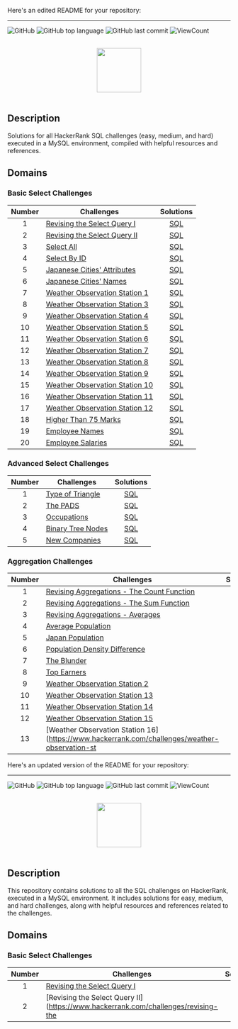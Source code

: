 Here's an edited README for your repository:

---

![GitHub](https://img.shields.io/github/license/Pavith19/HackerRank-SQL-Challenges-Solutions?style=flat)
![GitHub top language](https://img.shields.io/github/languages/top/Pavith19/HackerRank-SQL-Challenges-Solutions?style=flat)
![GitHub last commit](https://img.shields.io/github/last-commit/Pavith19/HackerRank-SQL-Challenges-Solutions?style=flat)
![ViewCount](https://views.whatilearened.today/views/github/Pavith19/HackerRank-SQL-Challenges-Solutions.svg?cache=remove)

<p align="center">  
	<br>
	<a href="https://www.hackerrank.com/Pavith19">
        <img height=100 src="https://hrcdn.net/community-frontend/assets/brand/logo-new-white-green-a5cb16e0ae.svg"> 
    </a>
    <br>
    <br>
</p>

## Description
Solutions for all HackerRank SQL challenges (easy, medium, and hard) executed in a MySQL environment, compiled with helpful resources and references.

## Domains

### Basic Select Challenges

| Number | Challenges | Solutions |
|:------:|------------|:---------:|
| 1 | [Revising the Select Query I](https://www.hackerrank.com/challenges/revising-the-select-query/problem) | [SQL](Basic%20Select/Revising-the-Select-Query-I.sql)
| 2 | [Revising the Select Query II](https://www.hackerrank.com/challenges/revising-the-select-query-2/problem) | [SQL](Basic%20Select/Revising-the-select-Query-2.sql)
| 3 | [Select All](https://www.hackerrank.com/challenges/select-all-sql/problem) | [SQL](Basic%20Select/Select-All.sql)
| 4 | [Select By ID](https://www.hackerrank.com/challenges/select-by-id/problem) | [SQL](Basic%20Select/Select-By-ID.sql)
| 5 | [Japanese Cities' Attributes](https://www.hackerrank.com/challenges/japanese-cities-attributes/problem) | [SQL](Basic%20Select/Japanese-Cities'-Attributes.sql)
| 6 | [Japanese Cities' Names](https://www.hackerrank.com/challenges/japanese-cities-name/problem) | [SQL](Basic%20Select/Japanese-Cities'-Names.sql)
| 7 | [Weather Observation Station 1](https://www.hackerrank.com/challenges/weather-observation-station-1/problem) | [SQL](Basic%20Select/Weather-Observation-Station-1.sql)
| 8 | [Weather Observation Station 3](https://www.hackerrank.com/challenges/weather-observation-station-3/problem) | [SQL](Basic%20Select/Weather-Observation-Station-3.sql)
| 9 | [Weather Observation Station 4](https://www.hackerrank.com/challenges/weather-observation-station-4/problem) | [SQL](Basic%20Select/Weather-Observation-Station-4.sql)
| 10| [Weather Observation Station 5](https://www.hackerrank.com/challenges/weather-observation-station-5/problem) | [SQL](Basic%20Select/Weather-Observation-Station-5.sql)
| 11| [Weather Observation Station 6](https://www.hackerrank.com/challenges/weather-observation-station-6/problem) | [SQL](Basic%20Select/Weather-Observation-Station-6.sql)
| 12| [Weather Observation Station 7](https://www.hackerrank.com/challenges/weather-observation-station-7/problem) | [SQL](Basic%20Select/Weather-Observation-Station-7.sql)
| 13| [Weather Observation Station 8](https://www.hackerrank.com/challenges/weather-observation-station-8/problem) | [SQL](Basic%20Select/Weather-Observation-Station-8.sql)
| 14| [Weather Observation Station 9](https://www.hackerrank.com/challenges/weather-observation-station-9/problem) | [SQL](Basic%20Select/Weather-Observation-Station-9.sql)
| 15| [Weather Observation Station 10](https://www.hackerrank.com/challenges/weather-observation-station-10/problem) | [SQL](Basic%20Select/Weather-Observation-Station-10.sql)
| 16| [Weather Observation Station 11](https://www.hackerrank.com/challenges/weather-observation-station-11/problem) | [SQL](Basic%20Select/Weather-Observation-Station-11.sql)
| 17| [Weather Observation Station 12](https://www.hackerrank.com/challenges/weather-observation-station-12/problem) | [SQL](Basic%20Select/Weather-Observation-Station-12.sql)
| 18| [Higher Than 75 Marks](https://www.hackerrank.com/challenges/more-than-75-marks/problem) | [SQL](Basic%20Select/Higher-Than-75-Marks.sql)
| 19| [Employee Names](https://www.hackerrank.com/challenges/name-of-employees/problem) | [SQL](Basic%20Select/Employee-Names.sql)
| 20| [Employee Salaries](https://www.hackerrank.com/challenges/salary-of-employees/problem) | [SQL](Basic%20Select/Employee-Salaries.sql)

### Advanced Select Challenges

| Number | Challenges | Solutions |
|:------:|------------|:---------:|
| 1 |[Type of Triangle](https://www.hackerrank.com/challenges/what-type-of-triangle/problem) | [SQL](Advanced%20Select/Type%20of%20Triangle.sql) |
| 2 |[The PADS](https://www.hackerrank.com/challenges/the-pads/problem) | [SQL](Advanced%20Select/The%20PADS.sql) |
| 3 |[Occupations](https://www.hackerrank.com/challenges/occupations/problem) | [SQL](Advanced%20Select/Occupations.sql) |
| 4 |[Binary Tree Nodes](https://www.hackerrank.com/challenges/binary-search-tree-1/problem) | [SQL](Advanced%20Select/Binary%20Tree%20Nodes.sql)|
| 5 |[New Companies](https://www.hackerrank.com/challenges/the-company/problem) | [SQL](Advanced%20Select/New%20Companies.sql) |


### Aggregation Challenges

| Number | Challenges | Solutions |
|:------:|------------|:---------:|
| 1 | [Revising Aggregations - The Count Function](https://www.hackerrank.com/challenges/revising-aggregations-the-count-function/problem) | [SQL](Aggregation/Revising%20Aggregations%20-%20The%20Count%20Function.sql) | 
| 2 | [Revising Aggregations - The Sum Function](https://www.hackerrank.com/challenges/revising-aggregations-sum/problem) | [SQL](Aggregation/Revising%20Aggregations%20-%20The%20Sum%20Function.sql)                    |
| 3 | [Revising Aggregations - Averages](https://www.hackerrank.com/challenges/revising-aggregations-the-average-function/problem) | [SQL](Aggregation/Revising%20Aggregations%20-%20Averages.sql)                       |
| 4 | [Average Population](https://www.hackerrank.com/challenges/average-population/problem) | [SQL](Aggregation/Average%20Population.sql)                                                                               |
| 5 | [Japan Population](https://www.hackerrank.com/challenges/japan-population/problem) | [SQL](Aggregation/Japan%20Population.sql)                                                                                     |
| 6 | [Population Density Difference](https://www.hackerrank.com/challenges/population-density-difference/problem) | [SQL](Aggregation/Population%20Density%20Difference.sql)                                            |
| 7 | [The Blunder](https://www.hackerrank.com/challenges/the-blunder/problem) | [SQL](Aggregation/The%20Blunder.sql)  
| 8 | [Top Earners](https://www.hackerrank.com/challenges/earnings-of-employees/problem) | [SQL](Aggregation/Top%20Earners.sql) |         
| 9 | [Weather Observation Station 2](https://www.hackerrank.com/challenges/weather-observation-station-2/problem) | [SQL](Aggregation/Weather%20Observation%20Station%202.sql) |
| 10| [Weather Observation Station 13](https://www.hackerrank.com/challenges/weather-observation-station-13/problem) | [SQL](Aggregation/Weather%20Observation%20Station%2013.sql) |
| 11| [Weather Observation Station 14](https://www.hackerrank.com/challenges/weather-observation-station-14/problem) | [SQL](Aggregation/Weather%20Observation%20Station%2014.sql) |
| 12| [Weather Observation Station 15](https://www.hackerrank.com/challenges/weather-observation-station-15/problem) | [SQL](Aggregation/Weather%20Observation%20Station%2015.sql) |
| 13| [Weather Observation Station 16](https://www.hackerrank.com/challenges/weather-observation-st

Here's an updated version of the README for your repository:

---

![GitHub](https://img.shields.io/github/license/Thomas-George-T/HackerRank-SQL-Challenges-Solutions?style=flat)
![GitHub top language](https://img.shields.io/github/languages/top/Thomas-George-T/HackerRank-SQL-Challenges-Solutions?style=flat)
![GitHub last commit](https://img.shields.io/github/last-commit/Thomas-George-T/HackerRank-SQL-Challenges-Solutions?style=flat)
![ViewCount](https://views.whatilearened.today/views/github/Thomas-George-T/HackerRank-SQL-Challenges-Solutions.svg?cache=remove)

<p align="center">  
	<br>
	<a href="https://www.hackerrank.com/Thomas_George_T">
        <img height=100 src="https://hrcdn.net/community-frontend/assets/brand/logo-new-white-green-a5cb16e0ae.svg"> 
    </a>
    <br>
    <br>
</p>

## Description
This repository contains solutions to all the SQL challenges on HackerRank, executed in a MySQL environment. It includes solutions for easy, medium, and hard challenges, along with helpful resources and references related to the challenges.

## Domains

### Basic Select Challenges

| Number | Challenges | Solutions |
|:------:|------------|:---------:|
| 1 | [Revising the Select Query I](https://www.hackerrank.com/challenges/revising-the-select-query/problem) | [SQL](Basic%20Select/Revising-the-select-Query-1.sql)
| 2 | [Revising the Select Query II](https://www.hackerrank.com/challenges/revising-the
